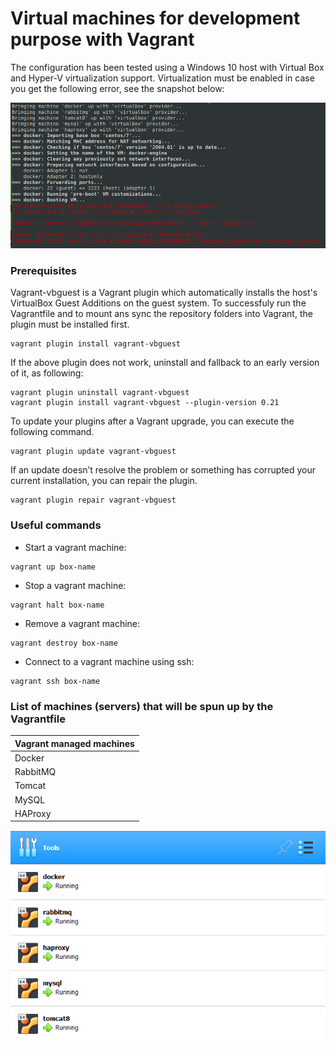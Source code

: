 # Virtual machines for development purpose with Vagrant

The configuration has been tested using a Windows 10 host with Virtual Box and Hyper-V virtualization support. Virtualization must be enabled in case you get the following error, see the snapshot below:

<img src="https://raw.githubusercontent.com/graadi/development-environment/main/img/virtualization-error.png" />

### Prerequisites

Vagrant-vbguest is a Vagrant plugin which automatically installs the host's VirtualBox Guest Additions on the guest system.
To successfuly run the Vagrantfile and to mount ans sync the repository folders into Vagrant, the plugin must be installed first.

```
vagrant plugin install vagrant-vbguest
```
If the above plugin does not work, uninstall and fallback to an early version of it, as following:

```
vagrant plugin uninstall vagrant-vbguest
vagrant plugin install vagrant-vbguest --plugin-version 0.21
```

To update your plugins after a Vagrant upgrade, you can execute the following command.
```
vagrant plugin update vagrant-vbguest
```

If an update doesn’t resolve the problem or something has corrupted your current installation, you can repair the plugin.
```
vagrant plugin repair vagrant-vbguest
```

### Useful commands

* Start a vagrant machine:
```
vagrant up box-name
```
* Stop a vagrant machine:   
```
vagrant halt box-name
```
* Remove a vagrant machine:
```
vagrant destroy box-name
```
* Connect to a vagrant machine using ssh:
```
vagrant ssh box-name
```
### List of machines (servers) that will be spun up by the Vagrantfile

|Vagrant managed machines|
|:-------------- |
|Docker|
|RabbitMQ|
|Tomcat|
|MySQL|
|HAProxy|

<img src="https://raw.githubusercontent.com/graadi/development-environment/main/img/vb.png" />